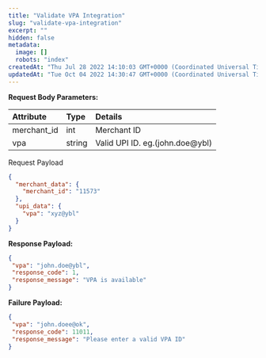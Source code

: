 ```yaml
---
title: "Validate VPA Integration"
slug: "validate-vpa-integration"
excerpt: ""
hidden: false
metadata: 
  image: []
  robots: "index"
createdAt: "Thu Jul 28 2022 14:10:03 GMT+0000 (Coordinated Universal Time)"
updatedAt: "Tue Oct 04 2022 14:30:47 GMT+0000 (Coordinated Universal Time)"
---
```

**Request Body Parameters:**

| Attribute   | Type   | Details                         |
| :---------- | :----- | :------------------------------ |
| merchant_id | int    | Merchant ID                     |
| vpa         | string | Valid UPI ID. eg.(john.doe@ybl) |

Request Payload

```json
{
  "merchant_data": {
    "merchant_id": "11573"
  },
  "upi_data": {
    "vpa": "xyz@ybl"
  }
}
```

**Response Payload:** 

```json 200 success
{
 "vpa": "john.doe@ybl",
 "response_code": 1,
 "response_message": "VPA is available"
}
```

**Failure Payload:** 

```json 400
{
 "vpa": "john.doee@ok",
 "response_code": 11011,
 "response_message": "Please enter a valid VPA ID"
}
```
